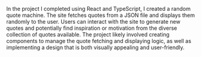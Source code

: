 In the project I completed using React and TypeScript, I created a random quote machine. The site fetches quotes from a JSON file and displays them randomly to the user. Users can interact with the site to generate new quotes and potentially find inspiration or motivation from the diverse collection of quotes available. The project likely involved creating components to manage the quote fetching and displaying logic, as well as implementing a design that is both visually appealing and user-friendly.
